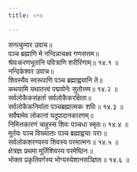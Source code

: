 ```yaml
---
title: ०१४

---
```

सनत्कुमार उवाच॥  
पञ्च ब्रह्माणि मे नन्दिन्नाचक्ष्व गणसत्तम॥  
श्रेयःकरणभूतानि पवित्राणि शरीरिणाम्॥ १४.१ ॥  
नन्दिकेश्वर उवाच॥  
शिवस्यैव स्वरूपाणि पञ्च ब्रह्माह्वयानि ते॥  
कथयामि यथातत्त्वं पद्मयोनेः सुतोत्तम॥ १४.२ ॥  
सर्वलोकैकसंहर्ता सर्वलोकैकरक्षिता॥  
सर्वलोकैकनिर्माता पञ्चब्रह्मात्मकः शविः॥ १४.३ ॥  
सर्वेषामेव लोकानां यदुपादानकारणम्॥  
निमित्तकारणं चाहुस्स शिवः पञ्चधा स्मृतः॥ १४.४ ॥  
मूर्तयः पञ्च विख्याताः पञ्च ब्रह्माह्वयाः पराः॥  
सर्वलोकशरण्यस्य शिवस्य परमात्मनः॥ १४.५ ॥  
क्षेत्रज्ञः प्रथमा मूर्तिशिवस्य परमेष्ठिनः॥  
भोक्ता प्रकृतिवर्गस्य भोग्यस्येशानसञ्ज्ञितः॥ १४.६ ॥